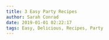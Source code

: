 ```yaml
---
title: 3 Easy Party Recipes
author: Sarah Conrad
date: 2019-01-01 02:22:17
tags: Easy, Delicious, Recipes, Party 
---
```

